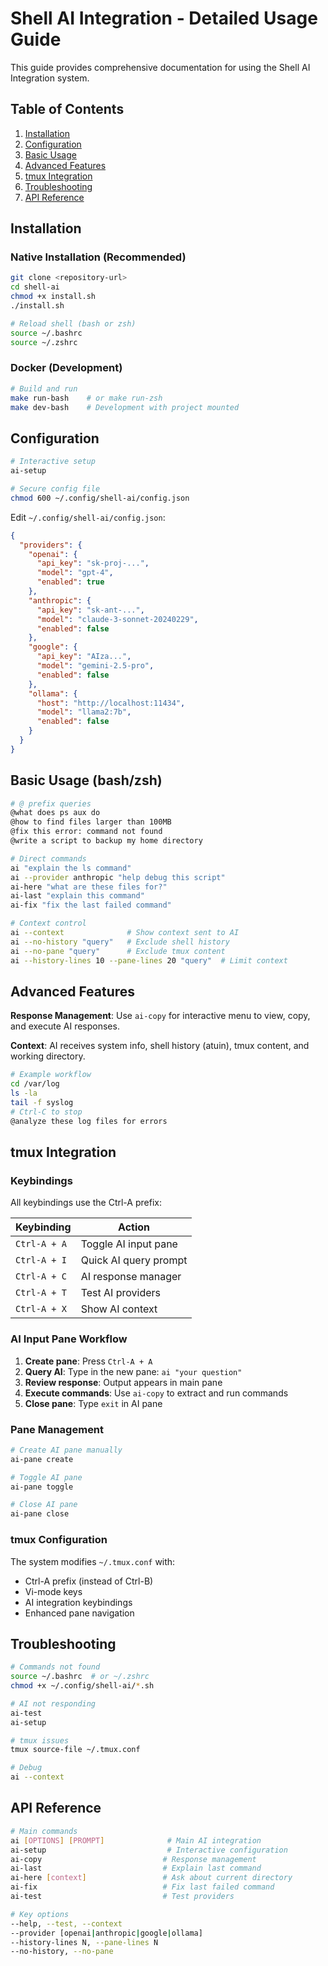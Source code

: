# Shell AI Integration - Detailed Usage Guide

This guide provides comprehensive documentation for using the Shell AI Integration system.

## Table of Contents

1. [Installation](#installation)
2. [Configuration](#configuration)
3. [Basic Usage](#basic-usage)
4. [Advanced Features](#advanced-features)
5. [tmux Integration](#tmux-integration)
6. [Troubleshooting](#troubleshooting)
7. [API Reference](#api-reference)

## Installation

### Native Installation (Recommended)

```bash
git clone <repository-url>
cd shell-ai
chmod +x install.sh
./install.sh

# Reload shell (bash or zsh)
source ~/.bashrc
source ~/.zshrc
```

### Docker (Development)

```bash
# Build and run
make run-bash    # or make run-zsh
make dev-bash    # Development with project mounted
```

## Configuration

```bash
# Interactive setup
ai-setup

# Secure config file
chmod 600 ~/.config/shell-ai/config.json
```

Edit `~/.config/shell-ai/config.json`:
```json
{
  "providers": {
    "openai": {
      "api_key": "sk-proj-...",
      "model": "gpt-4",
      "enabled": true
    },
    "anthropic": {
      "api_key": "sk-ant-...",
      "model": "claude-3-sonnet-20240229",
      "enabled": false
    },
    "google": {
      "api_key": "AIza...",
      "model": "gemini-2.5-pro",
      "enabled": false
    },
    "ollama": {
      "host": "http://localhost:11434",
      "model": "llama2:7b",
      "enabled": false
    }
  }
}
```

## Basic Usage (bash/zsh)

```bash
# @ prefix queries
@what does ps aux do
@how to find files larger than 100MB
@fix this error: command not found
@write a script to backup my home directory

# Direct commands
ai "explain the ls command"
ai --provider anthropic "help debug this script"
ai-here "what are these files for?"
ai-last "explain this command"
ai-fix "fix the last failed command"

# Context control
ai --context              # Show context sent to AI
ai --no-history "query"   # Exclude shell history
ai --no-pane "query"      # Exclude tmux content
ai --history-lines 10 --pane-lines 20 "query"  # Limit context
```

## Advanced Features

**Response Management**: Use `ai-copy` for interactive menu to view, copy, and execute AI responses.

**Context**: AI receives system info, shell history (atuin), tmux content, and working directory.

```bash
# Example workflow
cd /var/log
ls -la
tail -f syslog
# Ctrl-C to stop
@analyze these log files for errors
```

## tmux Integration

### Keybindings

All keybindings use the Ctrl-A prefix:

| Keybinding | Action |
|------------|--------|
| `Ctrl-A + A` | Toggle AI input pane |
| `Ctrl-A + I` | Quick AI query prompt |
| `Ctrl-A + C` | AI response manager |
| `Ctrl-A + T` | Test AI providers |
| `Ctrl-A + X` | Show AI context |

### AI Input Pane Workflow

1. **Create pane**: Press `Ctrl-A + A`
2. **Query AI**: Type in the new pane: `ai "your question"`
3. **Review response**: Output appears in main pane
4. **Execute commands**: Use `ai-copy` to extract and run commands
5. **Close pane**: Type `exit` in AI pane

### Pane Management

```bash
# Create AI pane manually
ai-pane create

# Toggle AI pane
ai-pane toggle

# Close AI pane
ai-pane close
```

### tmux Configuration

The system modifies `~/.tmux.conf` with:
- Ctrl-A prefix (instead of Ctrl-B)
- Vi-mode keys
- AI integration keybindings
- Enhanced pane navigation

## Troubleshooting

```bash
# Commands not found
source ~/.bashrc  # or ~/.zshrc
chmod +x ~/.config/shell-ai/*.sh

# AI not responding  
ai-test
ai-setup

# tmux issues
tmux source-file ~/.tmux.conf

# Debug
ai --context
```

## API Reference

```bash
# Main commands
ai [OPTIONS] [PROMPT]              # Main AI integration
ai-setup                           # Interactive configuration
ai-copy                           # Response management
ai-last                           # Explain last command
ai-here [context]                 # Ask about current directory
ai-fix                            # Fix last failed command
ai-test                           # Test providers

# Key options
--help, --test, --context
--provider [openai|anthropic|google|ollama]
--history-lines N, --pane-lines N
--no-history, --no-pane
``` 